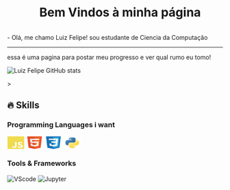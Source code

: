 <!--título-->
<div id="user-content-toc">
  <ul align="center">
    <summary><h1 style="display: inline-block">Bem Vindos à minha página</h1></summary>
</div>

<!-- Presentation -->
<p>
  - Olá, me chamo Luiz Felipe! sou estudante de Ciencia da Computação
  
  ---
  essa é uma pagina para postar meu progresso e ver qual rumo eu tomo!

  <!-- GithubStats -->
![Luiz Felipe GitHub stats](https://github-readme-stats.vercel.app/api?username=021Compan&theme=algolia_icons=true)

<!-- GIF -->
<p align="left">
  <img <img alt="" class="hCL kVc L4E MIw" fetchpriority="auto" loading="auto" src="https://i.pinimg.com/originals/ed/42/3b/ed423b7576cad5696a8ac74269a4d61a.gif">>
</p>

## 🔥 Skills
<!-- Skills: Programming Languages -->
  <div style="flex-basis: 48%;">
    <h3>Programming Languages i want</h3>
    <img align="center" alt="Js" height="30" width="40" src="https://raw.githubusercontent.com/devicons/devicon/master/icons/javascript/javascript-plain.svg">
    <img align="center" alt="HTML" height="30" width="40" src="https://raw.githubusercontent.com/devicons/devicon/master/icons/html5/html5-original.svg">
    <img align="center" alt="CSS" height="30" width="40" src="https://raw.githubusercontent.com/devicons/devicon/master/icons/css3/css3-original.svg">
    <img align="center" alt="Python" height="30" width="40" src="https://raw.githubusercontent.com/devicons/devicon/master/icons/python/python-original.svg">
  </div>
  
  <!-- Skills: Tools & Frameworks -->
  <div style="flex-basis: 48%;">
    <h3>Tools & Frameworks</h3>
    <img align="center" alt="VScode" height="30" width="40" src="https://cdn.jsdelivr.net/gh/devicons/devicon/icons/vscode/vscode-original.svg">
    <img align="center" alt="Jupyter" height="30" width="40" src="https://cdn.jsdelivr.net/gh/devicons/devicon/icons/jupyter/jupyter-original.svg">
  </div>
